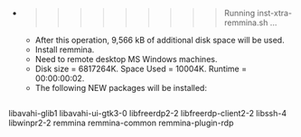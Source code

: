 * >>>>>>>>> Running inst-xtra-remmina.sh ...
  * After this operation, 9,566 kB of additional disk space will be used.
  * Install remmina.
  * Need to remote desktop MS Windows machines.
  * Disk size = 6817264K. Space Used = 10004K. Runtime = 00:00:00:02.
  * The following NEW packages will be installed:
  ```bash
libavahi-glib1 libavahi-ui-gtk3-0 libfreerdp2-2 libfreerdp-client2-2 libssh-4
libwinpr2-2 remmina remmina-common remmina-plugin-rdp
  ```
